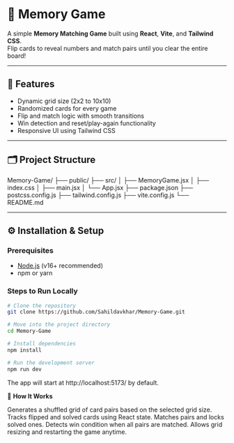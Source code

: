 # 🧠 Memory Game

A simple **Memory Matching Game** built using **React**, **Vite**, and **Tailwind CSS**.  
Flip cards to reveal numbers and match pairs until you clear the entire board!

---

## 🚀 Features
- Dynamic grid size (2x2 to 10x10)
- Randomized cards for every game
- Flip and match logic with smooth transitions
- Win detection and reset/play-again functionality
- Responsive UI using Tailwind CSS

---

## 🗂️ Project Structure
Memory-Game/
├── public/
├── src/
│ ├── MemoryGame.jsx
│ ├── index.css
│ ├── main.jsx
│ └── App.jsx
├── package.json
├── postcss.config.js
├── tailwind.config.js
├── vite.config.js
└── README.md


---

## ⚙️ Installation & Setup

### Prerequisites
- [Node.js](https://nodejs.org/) (v16+ recommended)
- npm or yarn

### Steps to Run Locally
```bash
# Clone the repository
git clone https://github.com/Sahildavkhar/Memory-Game.git

# Move into the project directory
cd Memory-Game

# Install dependencies
npm install

# Run the development server
npm run dev
```
The app will start at http://localhost:5173/ by default.

🧩 **How It Works**

Generates a shuffled grid of card pairs based on the selected grid size.
Tracks flipped and solved cards using React state.
Matches pairs and locks solved ones.
Detects win condition when all pairs are matched.
Allows grid resizing and restarting the game anytime.
